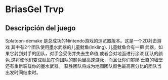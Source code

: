﻿# BriasGel Trvp

## Descripción del juego

Splatoon-demake 是总成功的Nintendo游戏的浏览器版本。这是一个2D射击游戏
其中有2个团队使用墨水武器的儿童鱿鱼(Inkling). 儿童鱿鱼会有一把
武器，如果它射到对手的团队，对手会受伤并失去生命值,或者会对地面进行涂漆
团队的颜色.这将使他们变成鱿鱼在你团队的颜色里高速游泳，而且让你们攀爬
垂直的墙壁还有重新装载你的墨水武器。
获胜团队将成为地图团队颜色最高百分比的团队当出发时间结束时。


